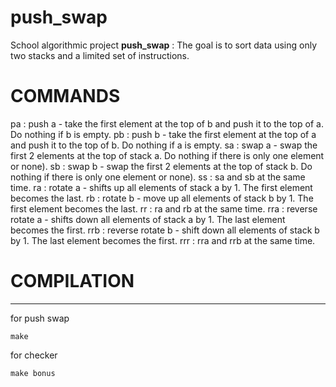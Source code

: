 # push_swap

School algorithmic project **push_swap** : The goal is to sort data using only two stacks and a limited set of instructions.

# COMMANDS 
pa : push a - take the first element at the top of b and push it to the top of a. Do nothing if b is empty.
pb : push b - take the first element at the top of a and push it to the top of b. Do nothing if a is empty.
sa : swap a - swap the first 2 elements at the top of stack a. Do nothing if there is only one element or none).
sb : swap b - swap the first 2 elements at the top of stack b. Do nothing if there is only one element or none).
ss : sa and sb at the same time.
ra : rotate a - shifts up all elements of stack a by 1. The first element becomes the last.
rb : rotate b - move up all elements of stack b by 1. The first element becomes the last.
rr : ra and rb at the same time.
rra : reverse rotate a - shifts down all elements of stack a by 1. The last element becomes the first.
rrb : reverse rotate b - shift down all elements of stack b by 1. The last element becomes the first.
rrr : rra and rrb at the same time.

# COMPILATION
----------
for push swap
```
make
```
for checker
```
make bonus
```
